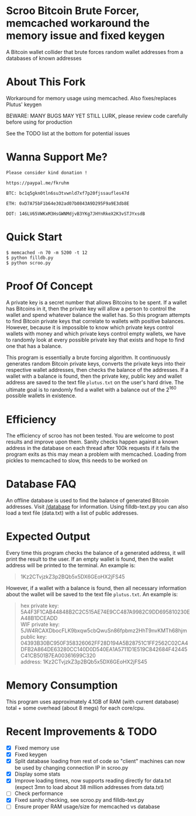 # Scroo Bitcoin Brute Forcer, memcached workaround the memory issue and fixed keygen

A Bitcoin wallet collider that brute forces random wallet addresses from a databases of known addresses

# About This Fork

Workaround for memory usage using memcached. Also fixes/replaces Plutus' keygen 

BEWARE: MANY BUGS MAY YET STILL LURK, please review code carefully before using for production

See the TODO list at the bottom for potential issues

# Wanna Support Me?

```
Please consider kind donation !

https://paypal.me/fkruhm

BTC: bc1q5gkn0tln6su3tvwnld7xf7p20fjssaufles47d

ETH: 0xD7A75bF1b64e302ad07b0843A9D295F9a9E3db8E

DOT: 146LV65VWKxM3HsGWNMdjvB3YKg7JHYnRkeX2K3vSTJYxsdB 
```

# Quick Start

```
$ memcached -n 70 -m 5200 -t 12
$ python filldb.py
$ python scroo.py
```

# Proof Of Concept

A private key is a secret number that allows Bitcoins to be spent. If a wallet has Bitcoins in it, then the private key will allow a person to control the wallet and spend whatever balance the wallet has. So this program attempts to find Bitcoin private keys that correlate to wallets with positive balances. However, because it is impossible to know which private keys control wallets with money and which private keys control empty wallets, we have to randomly look at every possible private key that exists and hope to find one that has a balance.

This program is essentially a brute forcing algorithm. It continuously generates random Bitcoin private keys, converts the private keys into their respective wallet addresses, then checks the balance of the addresses. If a wallet with a balance is found, then the private key, public key and wallet address are saved to the text file `plutus.txt` on the user's hard drive. The ultimate goal is to randomly find a wallet with a balance out of the 2<sup>160</sup> possible wallets in existence. 

# Efficiency

The efficiency of scroo has not been tested. You are welcome to post results and improve upon them.
Sanity checks happen against a known address in the database on each thread after 100k requests if it fails the program exits as this may mean a problem with memcached.
Loading from pickles to memcached to slow, this needs to be worked on

# Database FAQ

An offline database is used to find the balance of generated Bitcoin addresses. Visit <a href="/database/">/database</a> for information.
Using filldb-text.py you can also load a text file (data.txt) with a list of public addresses.

# Expected Output

Every time this program checks the balance of a generated address, it will print the result to the user. If an empty wallet is found, then the wallet address will be printed to the terminal. An example is:

>1Kz2CTvjzkZ3p2BQb5x5DX6GEoHX2jFS45

However, if a wallet with a balance is found, then all necessary information about the wallet will be saved to the text file `plutus.txt`. An example is:

>hex private key: 5A4F3F1CAB44848B2C2C515AE74E9CC487A9982C9DD695810230EA48B1DCEADD<br/>
>WIF private key: 5JW4RCAXDbocFLK9bxqw5cbQwuSn86fpbmz2HhT9nvKMTh68hjm<br/>
>public key: 04393B30BC950F358326062FF28D194A5B28751C1FF2562C02CA4DFB2A864DE63280CC140D0D540EA1A5711D1E519C842684F42445C41CB501B7EA00361699C320<br/>
>address: 1Kz2CTvjzkZ3p2BQb5x5DX6GEoHX2jFS45<br/>

# Memory Consumption

This program uses approximately 4.1GB of RAM (with current database) total + some overhead (about 8 megs) for each core/cpu. 

# Recent Improvements & TODO

- [X] Fixed memory use
- [X] Fixed keygen
- [X] Split database loading from rest of code so "client" machines can now be used by changing connection IP in scroo.py
- [X] Display some stats
- [X] Improve loading times, now supports reading directly for data.txt (expect 3mn to load about 38 million addresses from data.txt)
- [ ] Check performance
- [X] Fixed sanity checking, see scroo.py and filldb-text.py
- [ ] Ensure proper RAM usage/size for memcached vs database
